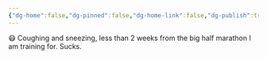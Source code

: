 ```yaml
---
{"dg-home":false,"dg-pinned":false,"dg-home-link":false,"dg-publish":true,"tags":["dgblip"],"disabled rules":["yaml-title","yaml-title-alias","file-name-heading"],"title":"philipp on mastodon @ 2024-09-24","created-date":"2024-09-24T10:03:04","id":113191956288028050,"updated-date":"2025-05-02T08:50:44","dg-path":"blips/113191956288028052.md","permalink":"/blips/113191956288028052/","dgPassFrontmatter":true}
---
```



😷 Coughing and sneezing, less than 2 weeks from the big half marathon I am training for. Sucks.



